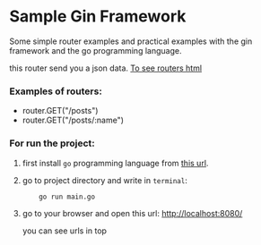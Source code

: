 # Sample Gin Framework

Some simple router examples and practical examples with the gin framework and the go programming language.

this router send you a json data. [To see routers html](https://github.com/prodbygodfather/gin-sample-routers-html)

### Examples of routers:
- router.GET("/posts")
- router.GET("/posts/:name")
### For run the project:

1. first install `go` programming language from [this url](https://go.dev/doc/install).
2. go to project directory and write in `terminal`:
    ```
        go run main.go
   ```
3. go to your browser and open this url: [http://localhost:8080/](http://localhost:8080/)

   you can see urls in top